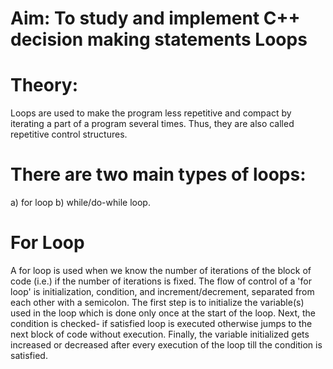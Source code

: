 # Aim: To study and implement C++ decision making statements Loops
# Theory:
Loops are used to make the program less repetitive and compact by iterating a part of a
program several times. Thus, they are also called repetitive control structures. 
# There are two main types of loops:
a)	for loop 
b)	while/do-while loop.

#	For Loop
A for loop is used when we know the number of iterations of the block of code (i.e.) if the number of iterations is fixed. The flow of control of a 'for loop' is initialization, condition, and increment/decrement, separated from each other with a semicolon. The first step is to initialize the variable(s) used in the loop which is done only once at the start of the loop. Next, the condition is checked- if satisfied loop is executed otherwise jumps to the next block of code without execution. Finally, the variable initialized gets increased or decreased after every execution of the loop till the condition is satisfied.
